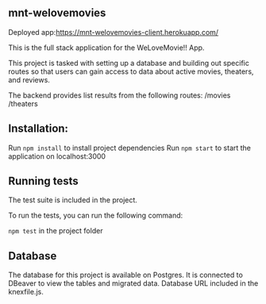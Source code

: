 ## mnt-welovemovies



Deployed app:https://mnt-welovemovies-client.herokuapp.com/


This is the full stack application for the WeLoveMovie!! App.  

This project is tasked with setting up a database and building out specific routes so that users can gain access to data about active movies, theaters, and reviews.

The backend  provides list results from the following routes:
/movies
/theaters

## Installation:
Run `npm install` to install project dependencies
Run `npm start` to start the application on localhost:3000


## Running tests
The test suite is included in the project.  

To run the tests, you can run the following command:

`npm test` in the project folder


## Database
The database for this project is available on Postgres.  It is connected to DBeaver to view the tables and migrated data. Database URL included in the knexfile.js.
